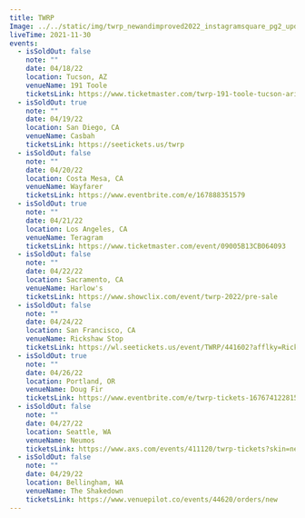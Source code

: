 ```yaml
---
title: TWRP
Image: ../../static/img/twrp_newandimproved2022_instagramsquare_pg2_updated.png
liveTime: 2021-11-30
events:
  - isSoldOut: false
    note: ""
    date: 04/18/22
    location: Tucson, AZ
    venueName: 191 Toole
    ticketsLink: https://www.ticketmaster.com/twrp-191-toole-tucson-arizona-01-11-2022/event/19005B1AF2AD2CD7?camefrom=cfc_toole_220111show&brand=toole
  - isSoldOut: true
    note: ""
    date: 04/19/22
    location: San Diego, CA
    venueName: Casbah
    ticketsLink: https://seetickets.us/twrp
  - isSoldOut: false
    note: ""
    date: 04/20/22
    location: Costa Mesa, CA
    venueName: Wayfarer
    ticketsLink: https://www.eventbrite.com/e/167888351579
  - isSoldOut: true
    note: ""
    date: 04/21/22
    location: Los Angeles, CA
    venueName: Teragram
    ticketsLink: https://www.ticketmaster.com/event/09005B13CB064093
  - isSoldOut: false
    note: ""
    date: 04/22/22
    location: Sacramento, CA
    venueName: Harlow's
    ticketsLink: https://www.showclix.com/event/twrp-2022/pre-sale
  - isSoldOut: false
    note: ""
    date: 04/24/22
    location: San Francisco, CA
    venueName: Rickshaw Stop
    ticketsLink: https://wl.seetickets.us/event/TWRP/441602?afflky=RickshawStop
  - isSoldOut: true
    note: ""
    date: 04/26/22
    location: Portland, OR
    venueName: Doug Fir
    ticketsLink: https://www.eventbrite.com/e/twrp-tickets-167674122815
  - isSoldOut: false
    note: ""
    date: 04/27/22
    location: Seattle, WA
    venueName: Neumos
    ticketsLink: https://www.axs.com/events/411120/twrp-tickets?skin=neumos
  - isSoldOut: false
    note: ""
    date: 04/29/22
    location: Bellingham, WA
    venueName: The Shakedown
    ticketsLink: https://www.venuepilot.co/events/44620/orders/new
---
```

